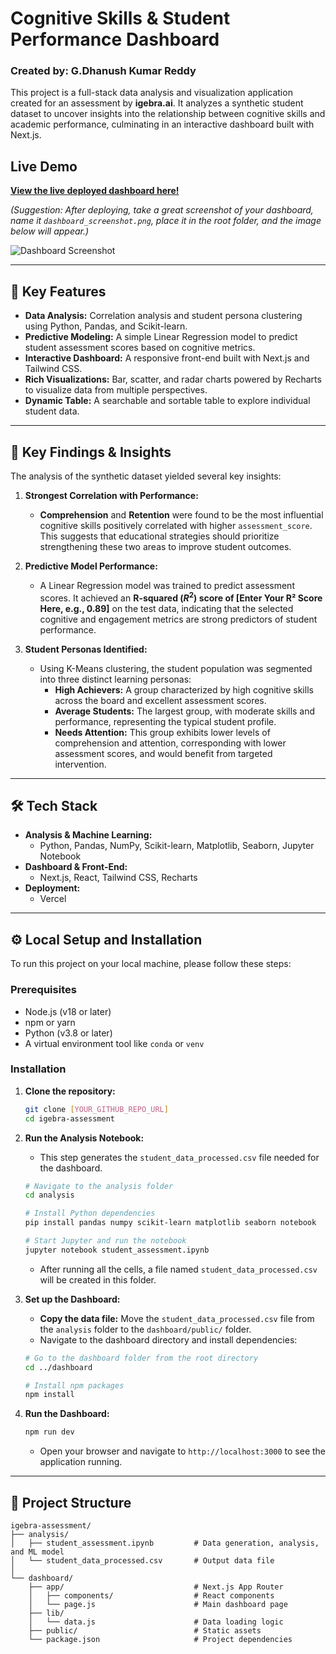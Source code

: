 # Cognitive Skills & Student Performance Dashboard

### Created by: G.Dhanush Kumar Reddy

This project is a full-stack data analysis and visualization application created for an assessment by **igebra.ai**. It analyzes a synthetic student dataset to uncover insights into the relationship between cognitive skills and academic performance, culminating in an interactive dashboard built with Next.js.

##  Live Demo

**[View the live deployed dashboard here!](https://YOUR_VERCEL_LINK_HERE.vercel.app)**

*(Suggestion: After deploying, take a great screenshot of your dashboard, name it `dashboard_screenshot.png`, place it in the root folder, and the image below will appear.)*

![Dashboard Screenshot](./dashboard_screenshot.png)

---

## 🔑 Key Features

* **Data Analysis:** Correlation analysis and student persona clustering using Python, Pandas, and Scikit-learn.
* **Predictive Modeling:** A simple Linear Regression model to predict student assessment scores based on cognitive metrics.
* **Interactive Dashboard:** A responsive front-end built with Next.js and Tailwind CSS.
* **Rich Visualizations:** Bar, scatter, and radar charts powered by Recharts to visualize data from multiple perspectives.
* **Dynamic Table:** A searchable and sortable table to explore individual student data.

---

## 🔬 Key Findings & Insights

The analysis of the synthetic dataset yielded several key insights:

1.  **Strongest Correlation with Performance:**
    * **Comprehension** and **Retention** were found to be the most influential cognitive skills positively correlated with higher `assessment_score`. This suggests that educational strategies should prioritize strengthening these two areas to improve student outcomes.

2.  **Predictive Model Performance:**
    * A Linear Regression model was trained to predict assessment scores. It achieved an **R-squared ($R^2$) score of [Enter Your R² Score Here, e.g., 0.89]** on the test data, indicating that the selected cognitive and engagement metrics are strong predictors of student performance.

3.  **Student Personas Identified:**
    * Using K-Means clustering, the student population was segmented into three distinct learning personas:
        * **High Achievers:** A group characterized by high cognitive skills across the board and excellent assessment scores.
        * **Average Students:** The largest group, with moderate skills and performance, representing the typical student profile.
        * **Needs Attention:** This group exhibits lower levels of comprehension and attention, corresponding with lower assessment scores, and would benefit from targeted intervention.

---

## 🛠️ Tech Stack

* **Analysis & Machine Learning:**
    * Python, Pandas, NumPy, Scikit-learn, Matplotlib, Seaborn, Jupyter Notebook
* **Dashboard & Front-End:**
    * Next.js, React, Tailwind CSS, Recharts
* **Deployment:**
    * Vercel

---

## ⚙️ Local Setup and Installation

To run this project on your local machine, please follow these steps:

### Prerequisites
* Node.js (v18 or later)
* npm or yarn
* Python (v3.8 or later)
* A virtual environment tool like `conda` or `venv`

### Installation

1.  **Clone the repository:**
    ```bash
    git clone [YOUR_GITHUB_REPO_URL]
    cd igebra-assessment
    ```

2.  **Run the Analysis Notebook:**
    * This step generates the `student_data_processed.csv` file needed for the dashboard.
    ```bash
    # Navigate to the analysis folder
    cd analysis

    # Install Python dependencies
    pip install pandas numpy scikit-learn matplotlib seaborn notebook

    # Start Jupyter and run the notebook
    jupyter notebook student_assessment.ipynb
    ```
    * After running all the cells, a file named `student_data_processed.csv` will be created in this folder.

3.  **Set up the Dashboard:**
    * **Copy the data file:** Move the `student_data_processed.csv` file from the `analysis` folder to the `dashboard/public/` folder.
    * Navigate to the dashboard directory and install dependencies:
    ```bash
    # Go to the dashboard folder from the root directory
    cd ../dashboard

    # Install npm packages
    npm install
    ```

4.  **Run the Dashboard:**
    ```bash
    npm run dev
    ```
    * Open your browser and navigate to `http://localhost:3000` to see the application running.

---

## 📂 Project Structure

```
igebra-assessment/
├── analysis/
│   ├── student_assessment.ipynb         # Data generation, analysis, and ML model
│   └── student_data_processed.csv       # Output data file
│
└── dashboard/
    ├── app/                             # Next.js App Router
    │   ├── components/                  # React components
    │   └── page.js                      # Main dashboard page
    ├── lib/
    │   └── data.js                      # Data loading logic
    ├── public/                          # Static assets
    └── package.json                     # Project dependencies
```